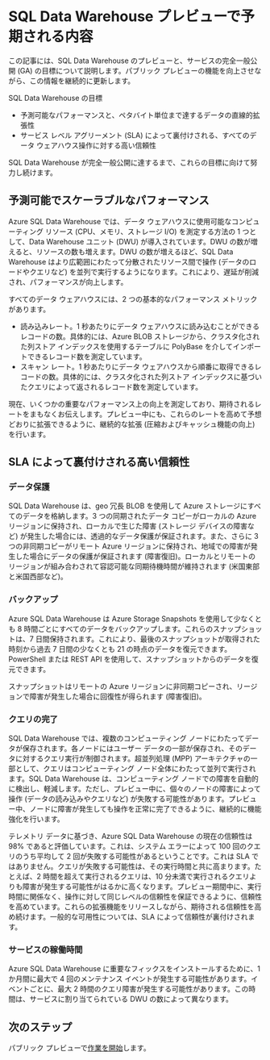 <properties
   pageTitle="SQL Data Warehouse プレビューで予期される内容 | Microsoft Azure"
   description="SQL Data Warehouse のパブリック プレビュー機能と一般公開の目標の概要"
   services="sql-data-warehouse"
   documentationCenter="NA"
   authors="lvargas"
   manager="tonypet"
   editor=""/>

<tags
   ms.service="sql-data-warehouse"
   ms.devlang="NA"
   ms.topic="article"
   ms.tgt_pltfrm="NA"
   ms.workload="data-services"
   ms.date="09/22/2015"
   ms.author="lvargas;twounder;barbkess"/>

# SQL Data Warehouse プレビューで予期される内容

この記事には、SQL Data Warehouse のプレビューと、サービスの完全一般公開 (GA) の目標について説明します。パブリック プレビューの機能を向上させながら、この情報を継続的に更新します。

SQL Data Warehouse の目標

- 予測可能なパフォーマンスと、ペタバイト単位まで達するデータの直線的拡張性
- サービス レベル アグリーメント (SLA) によって裏付けされる、すべてのデータ ウェアハウス操作に対する高い信頼性

SQL Data Warehouse が完全一般公開に達するまで、これらの目標に向けて努力し続けます。

## 予測可能でスケーラブルなパフォーマンス

Azure SQL Data Warehouse では、データ ウェアハウスに使用可能なコンピューティング リソース (CPU、メモリ、ストレージ I/O) を測定する方法の 1 つとして、Data Warehouse ユニット (DWU) が導入されています。DWU の数が増えると、リソースの数も増えます。DWU の数が増えるほど、SQL Data Warehouse はより広範囲にわたって分散されたリソース間で操作 (データのロードやクエリなど) を並列で実行するようになります。これにより、遅延が削減され、パフォーマンスが向上します。

すべてのデータ ウェアハウスには、2 つの基本的なパフォーマンス メトリックがあります。

- 読み込みレート。1 秒あたりにデータ ウェアハウスに読み込むことができるレコードの数。具体的には、Azure BLOB ストレージから、クラスタ化された列ストア インデックスを使用するテーブルに PolyBase を介してインポートできるレコード数を測定しています。 
- スキャン レート。1 秒あたりにデータ ウェアハウスから順番に取得できるレコードの数。具体的には、クラスタ化された列ストア インデックスに基づいたクエリによって返されるレコード数を測定しています。


現在、いくつかの重要なパフォーマンス上の向上を測定しており、期待されるレートをまもなくお伝えします。プレビュー中にも、これらのレートを高めて予想どおりに拡張できるように、継続的な拡張 (圧縮およびキャッシュ機能の向上) を行います。


## SLA によって裏付けされる高い信頼性

### データ保護 

SQL Data Warehouse は、geo 冗長 BLOB を使用して Azure ストレージにすべてのデータを格納します。3 つの同期されたデータ コピーがローカルの Azure リージョンに保持され、ローカルで生じた障害 (ストレージ デバイスの障害など) が発生した場合には、透過的なデータ保護が保証されます。また、さらに 3 つの非同期コピーがリモート Azure リージョンに保持され、地域での障害が発生した場合にデータの保護が保証されます (障害復旧)。ローカルとリモートのリージョンが組み合わされて容認可能な同期待機時間が維持されます (米国東部と米国西部など)。


### バックアップ

Azure SQL Data Warehouse は Azure Storage Snapshots を使用して少なくとも 8 時間ごとにすべてのデータをバックアップします。これらのスナップショットは、7 日間保持されます。これにより、最後のスナップショットが取得された時刻から過去 7 日間の少なくとも 21 の時点のデータを復元できます。PowerShell または REST API を使用して、スナップショットからのデータを復元できます。

スナップショットはリモートの Azure リージョンに非同期コピーされ、リージョンで障害が発生した場合に回復性が得られます (障害復旧)。


### クエリの完了 

SQL Data Warehouse では、複数のコンピューティング ノードにわたってデータが保存されます。各ノードにはユーザー データの一部が保存され、そのデータに対するクエリ実行が制御されます。超並列処理 (MPP) アーキテクチャの一部として、クエリはコンピューティング ノード全体にわたって並列で実行されます。SQL Data Warehouse は、コンピューティング ノードでの障害を自動的に検出し、軽減します。ただし、プレビュー中に、個々のノードの障害によって操作 (データの読み込みやクエリなど) が失敗する可能性があります。プレビュー中、ノードに障害が発生しても操作を正常に完了できるように、継続的に機能強化を行います。

テレメトリ データに基づき、Azure SQL Data Warehouse の現在の信頼性は 98% であると評価しています。これは、システム エラーによって 100 回のクエリのうち平均して 2 回が失敗する可能性があるということです。これは SLA ではありません。クエリが失敗する可能性は、その実行時間と共に高まります。たとえば、2 時間を超えて実行されるクエリは、10 分未満で実行されるクエリよりも障害が発生する可能性がはるかに高くなります。プレビュー期間中に、実行時間に関係なく、操作に対して同じレベルの信頼性を保証できるように、信頼性を高めています。これらの拡張機能をリリースしながら、期待される信頼性を高め続けます。一般的な可用性については、SLA によって信頼性が裏付けされます。

### サービスの稼働時間

Azure SQL Data Warehouse に重要なフィックスをインストールするために、1 か月間に最大で 4 回のメンテナンス イベントが発生する可能性があります。イベントごとに、最大 2 時間のクエリ障害が発生する可能性があります。この時間は、サービスに割り当てられている DWU の数によって異なります。


## 次のステップ

パブリック プレビューで[作業を開始][]します。

<!--Image references-->

<!--Article references-->
[作業を開始]: ./sql-data-warehouse-get-started-provision.md

<!--MSDN references-->

<!--Other Web references-->

<!---HONumber=Nov15_HO3-->